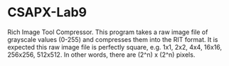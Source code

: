 # CSAPX-Lab9
Rich Image Tool Compressor. This program takes a raw image file of grayscale values (0-255) and compresses them into the RIT format. It is expected this raw image file is perfectly square, e.g. 1x1, 2x2, 4x4, 16x16, 256x256, 512x512.  In other words, there are (2^n) x (2^n) pixels.
